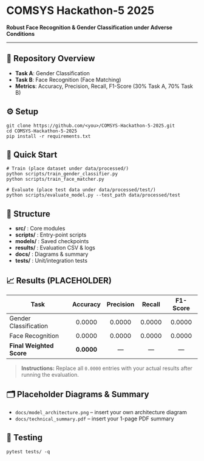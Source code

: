 # COMSYS Hackathon-5 2025

**Robust Face Recognition & Gender Classification under Adverse Conditions**

---

## 📌 Repository Overview

- **Task A**: Gender Classification  
- **Task B**: Face Recognition (Face Matching)  
- **Metrics**: Accuracy, Precision, Recall, F1-Score (30% Task A, 70% Task B)

## ⚙️ Setup

```
git clone https://github.com/<you>/COMSYS-Hackathon-5-2025.git
cd COMSYS-Hackathon-5-2025
pip install -r requirements.txt
```

## 🚀 Quick Start

```
# Train (place dataset under data/processed/)
python scripts/train_gender_classifier.py
python scripts/train_face_matcher.py

# Evaluate (place test data under data/processed/test/)
python scripts/evaluate_model.py --test_path data/processed/test
```

## 📂 Structure

- **src/** : Core modules  
- **scripts/** : Entry-point scripts  
- **models/** : Saved checkpoints  
- **results/** : Evaluation CSV & logs  
- **docs/** : Diagrams & summary  
- **tests/** : Unit/integration tests  

## 📈 Results (PLACEHOLDER)

| Task                   | Accuracy | Precision | Recall  | F1-Score |
|------------------------|:--------:|:---------:|:-------:|:--------:|
| Gender Classification  | 0.0000   | 0.0000    | 0.0000  | 0.0000   |
| Face Recognition       | 0.0000   | 0.0000    | 0.0000  | 0.0000   |
| **Final Weighted Score** | **0.0000** | —         | —       | —        |

> **Instructions:** Replace all `0.0000` entries with your actual results after running the evaluation.

## 🗂️ Placeholder Diagrams & Summary

- `docs/model_architecture.png` – insert your own architecture diagram  
- `docs/technical_summary.pdf` – insert your 1-page PDF summary

## 🧪 Testing

```
pytest tests/ -q
```